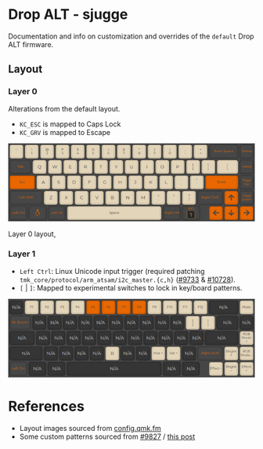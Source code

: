 # Drop ALT - sjugge

Documentation and info on customization and overrides of the `default` Drop ALT firmware.

## Layout

### Layer 0

Alterations from the default layout.

* `KC_ESC` is mapped to Caps Lock
* `KC_GRV` is mapped to Escape

![](./layer_0.png)

Layer 0 layout,

### Layer 1

* `Left Ctrl`: Linux Unicode input trigger (required patching `tmk_core/protocol/arm_atsam/i2c_master.{c,h}` ([#9733](https://github.com/qmk/qmk_firmware/issues/9733) & [#10728](https://github.com/qmk/qmk_firmware/pull/10728)).
* `[` | `]`: Mapped to experimental switches to lock in key/board patterns.

![](./layer_1.png)


# References

* Layout images sourced from [config.qmk.fm](https://config.qmk.fm/#/massdrop/alt/LAYOUT_65_ansi_blocker)
* Some custom patterns sourced from [#9827](https://github.com/qmk/qmk_firmware/pull/9827) / [this post](https://www.reddit.com/r/olkb/comments/hxtuf7)
